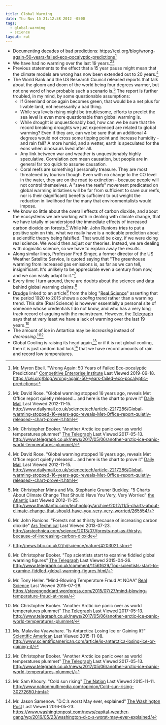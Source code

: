 ```yaml
---

title: Global Warming
date: Thu Nov 15 21:12:58 2012 -0500
tags:
  - global-warming
  - science
layout: rut
---
```



* Documenting decades of bad predictions: <https://cei.org/blog/wrong-again-50-years-failed-eco-pocalyptic-predictions>[^20190918-1]
* We have had no warming over the last 19 years.[^20121115-2][^20170513-1]
* Previous statements to the effect that a 15 year pause might mean that the climate models are wrong has now been extended out to 20 years.[^20121115-3]
* The World Bank and the US Research Council released reports that talk about the gloom and doom of the world being four degrees warmer, but not one word of how probable such a scenario is.[^20121125-1]  The report is further troubled, in my mind, by some questionable assumptions:
  * If Greenland once again becomes green, that would be a net plus for livable land, not necessarily a bad thing.
  * While sea levels rising might be troublesome, efforts to predict the sea level is even more questionable than global warming is.
  * While drought is unquestionably bad, how can we be sure that the record breaking droughts we just experienced are related to global warming?  Even if they are, can we be sure that an additional 4 degrees would not cross some tipping point and increase humidity - and rain fall?  A more humid, and a wetter, earth is speculated for the eons when dinosaurs lived after all.
  * Any link between war and weather is unquestionably highly speculative.  Correlation *can* mean causation, but people are in general far too quick to assume causation. 
  * Coral reefs are something I personally treasure.  They are most threatened by tourism though.  Even with no change to the CO level in the water, they are on the road to extinction - because people will not control themselves.  A "save the reefs" movement predicated on global warming initiatives will be far from sufficient to save our reefs, nor is their (significant) benefits sufficient to out weight the reduction in livelihood for the many that environmentalists would impose. 
* We know so little about the overall effects of carbon dioxide, and about the ecosystems we are working with in dealing with climate change, that we have totally misunderstood the immediate effects of increased carbon dioxide on forests.[^20130723-1]  While Mr. John Runions tries to put a positive spin on this, what we really have is a noticable prediction about a scientific theory being falsified.  That would be okay, if we were doing real science.  We would then adjust our theories.  Instead, we are dealing with dogmatic science, so we have to explain away the results. 
* Along similar lines, Professor Fred Singer, a former director of the US
  Weather Satellite Service, is quoted saying that "The greenhouse warming from
  increased gas emissions is, as far as we can tell, insignificant.  It's
  unlikely to be appreciable even a century from now, and we can easily adapt to
  it."[^20050127-1]
* Every time I turn around, there are doubts about the science and data behind global warming claims.[^20150426-1]
* [Drudge](http://drudgereport.com "Drudge Report") linked to an article[^20150728-1] from the blog "[Real Science](https://stevengoddard.wordpress.com)" asserting that the period 1920 to 2015 shows a *cooling* trend rather than a warming trend.  This site (Real Science) is however essentially a personal site of someone whose credentials I do not know, and who has a very long track record of arguing with the mainstream.  However, the [Telegraph](http://www.telegraph.co.uk/) says that at very least we have a lack of warming over the last 19 years.[^20170513-2]
* The amount of ice in Antartica may be *increasing* instead of *decreasing*.[^20151108-1][^20170513-3]
* Global Cooling is raising its head again,[^20151111-1] or if it is not global cooling, then it is just random bad luck[^20160523-1] that we have record amounts of rain and record low temperatures.

[^20190918-1]: Mr. Myron Ebell. "Wrong Again: 50 Years of Failed Eco-pocalyptic Predictions" [Competitive Enterprise Institute](https://cei.org) Last Viewed 2019-09-18. <https://cei.org/blog/wrong-again-50-years-failed-eco-pocalyptic-predictions>

[^20130723-1]: Mr. John Runions.  "Forests not as thirsty because of increasing carbon dioxide" [Ars Technical](http://arstechnica.com) Last Viewed 2013-07-23.  <http://arstechnica.com/science/2013/07/forests-not-as-thirsty-because-of-increasing-carbon-dioxide>

[^20121115-2]: Mr. David Rose.  "Global warming stopped 16 years ago, reveals Met Office report quietly released... and here is the chart to prove it"  [Daily Mail](http://www.dailymail.co.uk)  Last Viewed 2012-11-15.  <http://www.dailymail.co.uk/sciencetech/article-2217286/Global-warming-stopped-16-years-ago-reveals-Met-Office-report-quietly-released--chart-prove-it.html>

[^20121115-3]: Mr. David Rose.  "Global warming stopped 16 years ago, reveals Met Office report quietly released... and here is the chart to prove it"  [Daily Mail](http://www.dailymail.co.uk)  Last Viewed 2012-11-15.  <http://www.dailymail.co.uk/sciencetech/article-2217286/Global-warming-stopped-16-years-ago-reveals-Met-Office-report-quietly-released--chart-prove-it.html>

[^20121125-1]: Mr. Christopher Mims and Ms. Stephanie Gruner Buckley.  "5 Charts About Climate Change That Should Have You Very, Very Worried" [the Atlantic](http://www.theatlantic.com) Last Viewed 2012-11-25.  <http://www.theatlantic.com/technology/archive/2012/11/5-charts-about-climate-change-that-should-have-you-very-very-worried/265554/>

[^20150426-1]: Mr. Christopher Booker.  "Top scientists start to examine fiddled global warming figures" [The Telegraph](http://www.telegraph.co.uk/) Last Viewed 2015-04-26. <http://www.telegraph.co.uk/comment/11561629/Top-scientists-start-to-examine-fiddled-global-warming-figures.html/>

[^20150728-1]: Mr. Tony Heller.  "Mind-Blowing Temperature Fraud At NOAA" [Real Science](https://stevengoddard.wordpress.com "Real Science") Last Viewed 2015-07-28. <https://stevengoddard.wordpress.com/2015/07/27/mind-blowing-temperature-fraud-at-noaa/>

[^20151108-1]: Ms. Malavika Vyawahare. "Is Antarctica Losing Ice or Gaining It?" [Scientific American](http://www.scientificamerican.com/) Last Viewed 2015-11-08. <http://www.scientificamerican.com/article/is-antarctica-losing-ice-or-gaining-it/>

[^20151111-1]: Mr. Sam Khoury. "Cold sun rising" [The Nation](http://www.nationmultimedia.com) Last Viewed 2015-11-11. <http://www.nationmultimedia.com/opinion/Cold-sun-rising-30272650.html>

[^20160523-1]: Mr. Jason Samenow. "D.C.’s worst May ever, explained" [The Washington Post](http://www.washingtonpost.com) Last Viewed 2016-05-23. <https://www.washingtonpost.com/news/capital-weather-gang/wp/2016/05/23/washington-d-c-s-worst-may-ever-explained/>

[^20170513-1]: Mr. Christopher Booker. "Another Arctic ice panic over as world temperatures plummet" [The Telegraph](http://www.telegraph.co.uk/) Last Viewed 2017-05-13. <http://www.telegraph.co.uk/news/2017/05/06/another-arctic-ice-panic-world-temperatures-plummet/>

[^20170513-2]: Mr. Christopher Booker. "Another Arctic ice panic over as world temperatures plummet" [The Telegraph](http://www.telegraph.co.uk/) Last Viewed 2017-05-13. <http://www.telegraph.co.uk/news/2017/05/06/another-arctic-ice-panic-world-temperatures-plummet/>

[^20170513-3]: Mr. Christopher Booker. "Another Arctic ice panic over as world temperatures plummet" [The Telegraph](http://www.telegraph.co.uk/) Last Viewed 2017-05-13. <http://www.telegraph.co.uk/news/2017/05/06/another-arctic-ice-panic-world-temperatures-plummet/>

[^20050127-1]: <http://news.bbc.co.uk/2/hi/science/nature/4203021.stm>
